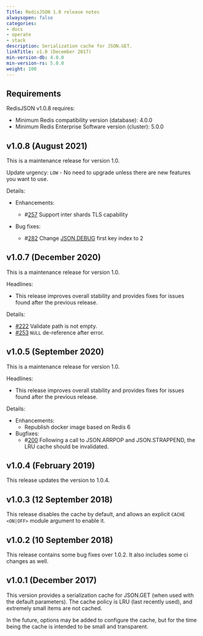 ```yaml
---
Title: RedisJSON 1.0 release notes
alwaysopen: false
categories:
- docs
- operate
- stack
description: Serialization cache for JSON.GET.
linkTitle: v1.0 (December 2017)
min-version-db: 4.0.0
min-version-rs: 5.0.0
weight: 100
---
```

## Requirements

RedisJSON v1.0.8 requires:

- Minimum Redis compatibility version (database): 4.0.0
- Minimum Redis Enterprise Software version (cluster): 5.0.0

## v1.0.8 (August 2021)

This is a maintenance release for version 1.0.

Update urgency: `LOW` -  No need to upgrade unless there are new features you want to use.

Details:

- Enhancements:
    - #[257](https://github.com/redisjson/redisjson/issues/257) Support inter shards TLS capability

- Bug fixes:
   - #[282](https://github.com/redisjson/redisjson/issues/282) Change [JSON.DEBUG](https://oss.redislabs.com/redisjson/commands/#jsondebug) first key index to 2


## v1.0.7 (December 2020)

This is a maintenance release for version 1.0.

Headlines:

- This release improves overall stability and provides fixes for issues found after the previous release.

Details:

- [#222](https://github.com/RedisJSON/RedisJSON/pull/222) Validate path is not empty.
- [#253](https://github.com/RedisJSON/RedisJSON/pull/253) `NULL` de-reference after error.

## v1.0.5 (September 2020)

This is a maintenance release for version 1.0.

Headlines:

- This release improves overall stability and provides fixes for issues found after the previous release.

Details:

- Enhancements:
    - Republish docker image based on Redis 6
- Bugfixes:
    - #[200](https://github.com/RedisJSON/RedisJSON/issues/200) Following a call to JSON.ARRPOP and JSON.STRAPPEND, the LRU cache should be invalidated.

## v1.0.4 (February 2019)

This release updates the version to 1.0.4.

## v1.0.3 (12 September 2018)

This release disables the cache by default, and allows an explicit `CACHE` `<ON|OFF>` module argument to enable it.

## v1.0.2 (10 September 2018)

This release contains some bug fixes over 1.0.2. It also includes some ci changes as well.

## v1.0.1 (December 2017)

This version provides a serialization cache for JSON.GET (when used with the
default parameters). The cache policy is LRU (last recently used), and extremely
small items are not cached.

In the future, options may be added to configure the cache, but for the time being
the cache is intended to be small and transparent.
